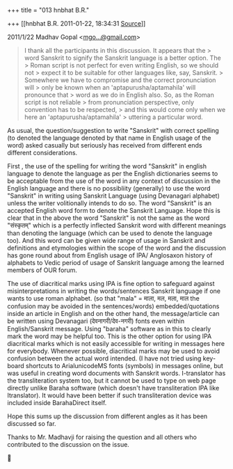 +++
title = "013 hnbhat B.R."

+++
[[hnbhat B.R.	2011-01-22, 18:34:31 [Source](https://groups.google.com/g/bvparishat/c/4I0IFiOEIlU)]]



  
  

2011/1/22 Madhav Gopal \<[mgo...@gmail.com]()\>

  

> I thank all the participants in this discussion. It appears that the > word Sanskrit to signify the Sanskrit language is a better option. The > Roman script is not perfect for even writing English, so we should not > expect it to be suitable for other languages like, say, Sanskrit. > Somewhere we have to compromise and the correct pronunciation will > only be known when an 'aptapurusha/aptamahila' will pronounce that > word as we do in English also. So, as the Roman script is not reliable > from pronunciation perspective, only convention has to be respected, > and this would come only when we here an 'aptapurusha/aptamahila' > uttering a particular word.  

  

As usual, the question/suggestion to write "Sanskrit" with correct spelling (to denoted the language denoted by that name in English usage of the word) asked casually but seriously has received from different ends different considerations.

  

First , the use of the spelling for writing the word "Sanskrit" in english language to denote the language as per the English dictionaries seems to be acceptable from the use of the word in any context of discussion in the English language and there is no possibliity (generally) to use the word "Sanskrit" in writing using Sanskrit Language (using Devanagari alphabet) unless the writer volitionally intends to do so. The word "Sanskrit" is an accepted English word form to denote the Sanskrit Language. Hope this is clear that in the above the word "Sanskrit" is not the same as the word "संस्कृतम्" which is a perfectly inflected Sanskrit word with different meanings than denoting the language (which can be used to denote the language too). And this word can be given wide range of usage in Sanskrit and definitions and etymologies within the scope of the word and the discussion has gone round about from English usage of IPA/ Anglosaxon history of alphabets to Vedic period of usage of Sanskrit language among the learned members of OUR forum.

  

The use of diacritical marks using IPA is fine option to safeguard against misinterpretations in writing the words/sentences Sanskrit language if one wants to use roman alphabet. (so that "mala" = माला, मल, मला, माल the confusion may be avoided in the sentences/words) embedded/quotations inside an article in English and on the other hand, the message/article can be written using Devanagari (देवनागरी/देव-नगरी) fonts even within English/Sanskrit message. Using "baraha" software as in this to clearly mark the word may be helpful too. This is the other option for using IPA diacritical marks which is not easily accessible for writing in messages here for everybody. Whenever possible, diacritical marks may be used to avoid confusion between the actual word intended. (I have not tried using key-board shortcuts to ArialunicodeMS fonts (symbols) in messages online, but was useful in creating word documents with Sanskrit words. I-translator has the transliteration system too, but it cannot be used to type on web page directly unlike Baraha software (which doesn't have transliteration IPA like Itranslator). It would have been better if such transliteration device was included inside BarahaDirect itself.

  

Hope this sums up the discussion from different angles as it has been discussed so far.

  

Thanks to Mr. Madhavji for raising the question and all others who contributed to the discussion on the issue.

  





